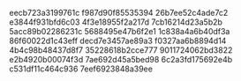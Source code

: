 eecb723a3199761c
f987d90f85535394
26b7ee52c4ade7c2
e3844f931bfd6c03
4f3e18955f2a217d
7cb16214d23a5b2b
5acc89b02286231c
5688495e47b6f2e1
1c838a4a6b40df3a
86f60022d1c43eff
decd7e3457ae89a3
f0327aa6b8894d14
4b4c98b48437d8f7
35228618b2cce777
9011724062bd3822
e2b4920b00074f3d
7ae692d45a5bed98
6c2a3fd175692e4b
c531df11c464c936
7eef6923848a39ee
